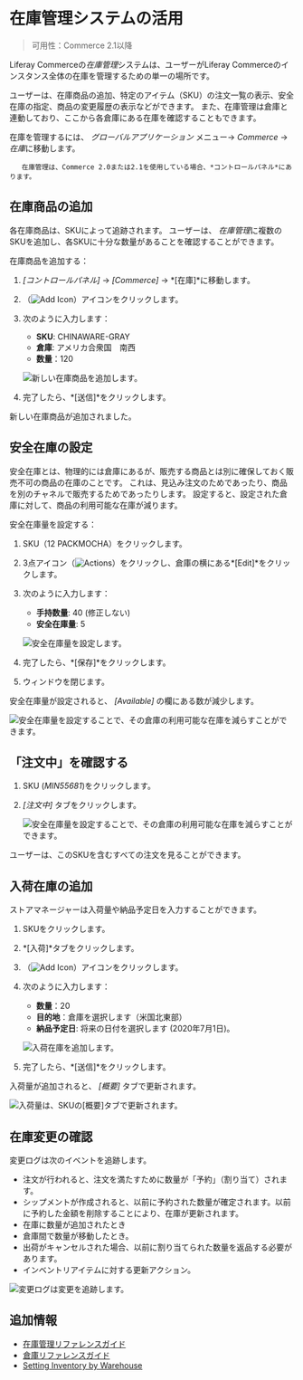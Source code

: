 # 在庫管理システムの活用

> 可用性：Commerce 2.1以降

Liferay Commerceの*在庫管理*システムは、ユーザーがLiferay Commerceのインスタンス全体の在庫を管理するための単一の場所です。

ユーザーは、在庫商品の追加、特定のアイテム（SKU）の注文一覧の表示、安全在庫の指定、商品の変更履歴の表示などができます。 また、在庫管理は倉庫と連動しており、ここから各倉庫にある在庫を確認することもできます。

在庫を管理するには、 *グローバルアプリケーション* メニュー→ *Commerce* → *在庫*に移動します。

``` note::
   在庫管理は、Commerce 2.0または2.1を使用している場合、*コントロールパネル*にあります。
```

## 在庫商品の追加

各在庫商品は、SKUによって追跡されます。 ユーザーは、 *在庫管理*に複数のSKUを追加し、各SKUに十分な数量があることを確認することができます。

在庫商品を追加する：

1.  *[コントロールパネル]* → *[Commerce]* → *[在庫]*に移動します。

2.  （![Add Icon](../../images/icon-add.png)）アイコンをクリックします。

3.  次のように入力します：

      - **SKU**: CHINAWARE-GRAY
      - **倉庫**: アメリカ合衆国　南西
      - **数量**：120

    ![新しい在庫商品を追加します。](./using-the-inventory-management-system/images/01.png)

4.  完了したら、*[送信]*をクリックします。

新しい在庫商品が追加されました。

## 安全在庫の設定

安全在庫とは、物理的には倉庫にあるが、販売する商品とは別に確保しておく販売不可の商品の在庫のことです。 これは、見込み注文のためであったり、商品を別のチャネルで販売するためであったりします。 設定すると、設定された倉庫に対して、商品の利用可能な在庫が減ります。

安全在庫量を設定する：

1.  SKU（12 PACKMOCHA）をクリックします。

2.  3点アイコン（![Actions](../../images/icon-actions.png)）をクリックし、倉庫の横にある*[Edit]*をクリックします。

3.  次のように入力します：

      - **手持数量**: 40 (修正しない)
      - **安全在庫量**: 5

    ![安全在庫量を設定します。](./using-the-inventory-management-system/images/02.png)

4.  完了したら、*[保存]*をクリックします。

5.  ウィンドウを閉じます。

安全在庫量が設定されると、 *[Available]* の欄にある数が減少します。

![安全在庫量を設定することで、その倉庫の利用可能な在庫を減らすことができます。](./using-the-inventory-management-system/images/03.png)

## 「注文中」を確認する

1.  SKU (*MIN55681*)をクリックします。

2.  *[注文中]* タブをクリックします。

    ![安全在庫量を設定することで、その倉庫の利用可能な在庫を減らすことができます。](./using-the-inventory-management-system/images/06.png)

ユーザーは、このSKUを含むすべての注文を見ることができます。

## 入荷在庫の追加

ストアマネージャーは入荷量や納品予定日を入力することができます。

1.  SKUをクリックします。

2.  *[入荷]*タブをクリックします。

3.  （![Add Icon](../../images/icon-add.png)）アイコンをクリックします。

4.  次のように入力します：

      - **数量**：20
      - **目的地**：倉庫を選択します（米国北東部）
      - **納品予定日**: 将来の日付を選択します (2020年7月1日)。

    ![入荷在庫を追加します。](./using-the-inventory-management-system/images/04.png)

5.  完了したら、*[送信]*をクリックします。

入荷量が追加されると、 *[概要]* タブで更新されます。

![入荷量は、SKUの[概要]タブで更新されます。](./using-the-inventory-management-system/images/05.png)

## 在庫変更の確認

変更ログは次のイベントを追跡します。

  - 注文が行われると、注文を満たすために数量が「予約」（割り当て）されます。
  - シップメントが作成されると、以前に予約された数量が確定されます。以前に予約した金額を削除することにより、在庫が更新されます。
  - 在庫に数量が追加されたとき
  - 倉庫間で数量が移動したとき。
  - 出荷がキャンセルされた場合、以前に割り当てられた数量を返品する必要があります。
  - インベントリアイテムに対する更新アクション。

![変更ログは変更を追跡します。](./using-the-inventory-management-system/images/07.png)

## 追加情報

  - [在庫管理リファレンスガイド](./inventory-management-reference-guide.md)
  - [倉庫リファレンスガイド](./warehouse-reference-guide.md)
  - [Setting Inventory by Warehouse](./setting-inventory-by-warehouse.md)
